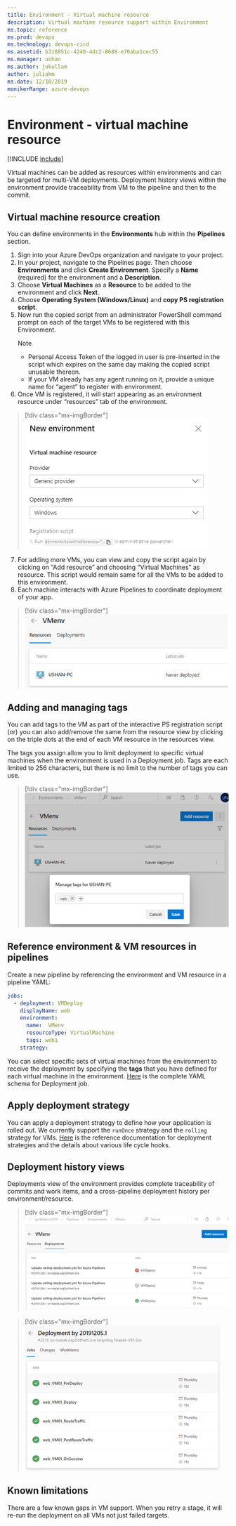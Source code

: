 ```yaml
---
title: Environment - Virtual machine resource
description: Virtual machine resource support within Environment
ms.topic: reference
ms.prod: devops
ms.technology: devops-cicd
ms.assetid: b318851c-4240-4dc2-8688-e70aba1cec55
ms.manager: ushan
ms.author: jukullam
author: juliakm
ms.date: 12/18/2019
monikerRange: azure-devops
---
```


# Environment - virtual machine resource
[!INCLUDE [include](../_shared/version-team-services.md)]

Virtual machines can be added as resources within environments and can be targeted for multi-VM deployments. Deployment history views within the environment provide traceability from VM to the pipeline and then to the commit.

## Virtual machine resource creation

You can define environments in the **Environments** hub within the **Pipelines** section.
1.	Sign into your Azure DevOps organization and navigate to your project.
2.	In your project, navigate to the Pipelines page. Then choose **Environments** and click **Create Environment**.  Specify a **Name** (required) for the environment and a **Description**.
3.	Choose  **Virtual Machines** as a  **Resource** to be added to the environment and click **Next**.
4.	Choose **Operating System (Windows/Linux)** and **copy PS registration script**. 
5.	Now run the copied script from an administrator PowerShell command prompt on each of the target VMs to be registered with this Environment.
    > [!NOTE]
    > - Personal Access Token of the logged in user is pre-inserted in the script which expires on the same day making the copied script unusable thereon.
    > - If your VM already has any agent running on it, provide a unique name for “agent” to register with environment.
6.	Once VM is registered, it will start appearing as an environment resource under “resources” tab of the environment.
> [!div class="mx-imgBorder"]
> ![VMcreation](_img/vm-creation.png)

7.	For adding more VMs, you can view and copy the script again by clicking on “Add resource” and choosing “Virtual Machines” as resource. This script would remain same for all the VMs to be added to this environment. 
8.	Each machine interacts with Azure Pipelines to coordinate deployment of your app.
> [!div class="mx-imgBorder"]
> ![VMresource_view](_img/vm-resourceview.png)

## Adding and managing tags

You can add tags to the VM as part of the interactive PS registration script (or) 
you can also add/remove the same from the resource view by clicking on the triple dots at the end of each VM resource in the resources view.

The tags you assign allow you to limit deployment to specific virtual machines when the environment is used in a Deployment job. Tags are each limited to 256 characters, but there is no limit to the number of tags you can use.
> [!div class="mx-imgBorder"]
> ![VMtags](_img/vm-tags.png)
  
## Reference environment & VM resources in pipelines

Create a new pipeline by referencing the environment and VM resource in a pipeline YAML:
```YAML
jobs:  
  - deployment: VMDeploy
    displayName: web
    environment:
      name:  VMenv
      resourceType: VirtualMachine
      tags: web1
    strategy:
```

You can select specific sets of virtual machines from the environment to receive the deployment by specifying the **tags** that you have defined for each virtual machine in the environment.
[Here](https://docs.microsoft.com/azure/devops/pipelines/yaml-schema?view=azure-devops&tabs=schema#deployment-job) is the complete YAML schema for Deployment job.

## Apply deployment strategy 

You can apply a deployment strategy to define how your application is rolled out. We currently support the `runOnce` strategy and the `rolling` strategy for VMs.
[Here](https://docs.microsoft.com/azure/devops/pipelines/process/deployment-jobs?view=azure-devops#deployment-strategies) is the reference documentation for deployment strategies and the details about various life cycle hooks.

## Deployment history views

Deployments view of the environment provides complete traceability of commits and work items, and a cross-pipeline deployment history per environment/resource.
> [!div class="mx-imgBorder"]
> ![VMDeployments_view](_img/vm-deployments.png)
  
> [!div class="mx-imgBorder"]
> ![VMjobs_view](_img/vm-jobsview.png)
  
## Known limitations
There are a few known gaps in VM support. When you retry a stage, it will re-run the deployment on all VMs not just failed targets. 
